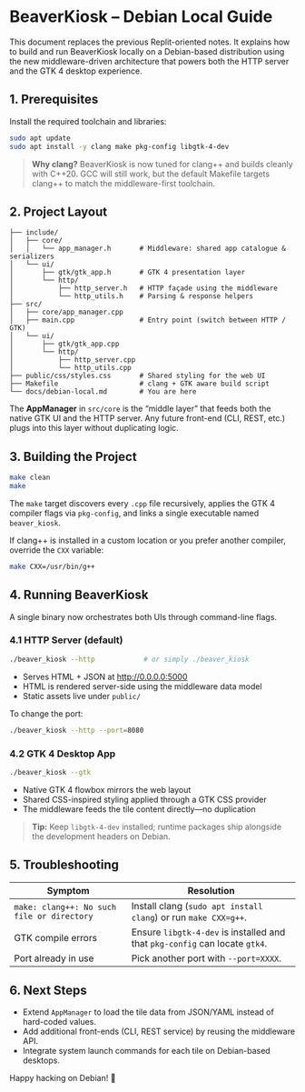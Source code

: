# BeaverKiosk – Debian Local Guide

This document replaces the previous Replit-oriented notes. It explains how to build and run BeaverKiosk locally on a Debian-based distribution using the new middleware-driven architecture that powers both the HTTP server and the GTK 4 desktop experience.

## 1. Prerequisites

Install the required toolchain and libraries:

```bash
sudo apt update
sudo apt install -y clang make pkg-config libgtk-4-dev
```

> **Why clang?** BeaverKiosk is now tuned for clang++ and builds cleanly with C++20. GCC will still work, but the default Makefile targets clang++ to match the middleware-first toolchain.

## 2. Project Layout

```
├── include/
│   ├── core/
│   │   └── app_manager.h       # Middleware: shared app catalogue & serializers
│   └── ui/
│       ├── gtk/gtk_app.h       # GTK 4 presentation layer
│       └── http/
│           ├── http_server.h   # HTTP façade using the middleware
│           └── http_utils.h    # Parsing & response helpers
├── src/
│   ├── core/app_manager.cpp
│   ├── main.cpp                # Entry point (switch between HTTP / GTK)
│   └── ui/
│       ├── gtk/gtk_app.cpp
│       └── http/
│           ├── http_server.cpp
│           └── http_utils.cpp
├── public/css/styles.css       # Shared styling for the web UI
├── Makefile                    # clang + GTK aware build script
└── docs/debian-local.md        # You are here
```

The **AppManager** in `src/core` is the “middle layer” that feeds both the native GTK UI and the HTTP server. Any future front-end (CLI, REST, etc.) plugs into this layer without duplicating logic.

## 3. Building the Project

```bash
make clean
make
```

The `make` target discovers every `.cpp` file recursively, applies the GTK 4 compiler flags via `pkg-config`, and links a single executable named `beaver_kiosk`.

If clang++ is installed in a custom location or you prefer another compiler, override the `CXX` variable:

```bash
make CXX=/usr/bin/g++
```

## 4. Running BeaverKiosk

A single binary now orchestrates both UIs through command-line flags.

### 4.1 HTTP Server (default)

```bash
./beaver_kiosk --http            # or simply ./beaver_kiosk
```

* Serves HTML + JSON at http://0.0.0.0:5000
* HTML is rendered server-side using the middleware data model
* Static assets live under `public/`

To change the port:

```bash
./beaver_kiosk --http --port=8080
```

### 4.2 GTK 4 Desktop App

```bash
./beaver_kiosk --gtk
```

* Native GTK 4 flowbox mirrors the web layout
* Shared CSS-inspired styling applied through a GTK CSS provider
* The middleware feeds the tile content directly—no duplication

> **Tip:** Keep `libgtk-4-dev` installed; runtime packages ship alongside the development headers on Debian.

## 5. Troubleshooting

| Symptom | Resolution |
| --- | --- |
| `make: clang++: No such file or directory` | Install clang (`sudo apt install clang`) or run `make CXX=g++`. |
| GTK compile errors | Ensure `libgtk-4-dev` is installed and that `pkg-config` can locate `gtk4`. |
| Port already in use | Pick another port with `--port=XXXX`. |

## 6. Next Steps

* Extend `AppManager` to load the tile data from JSON/YAML instead of hard-coded values.
* Add additional front-ends (CLI, REST service) by reusing the middleware API.
* Integrate system launch commands for each tile on Debian-based desktops.

Happy hacking on Debian! 🎉
